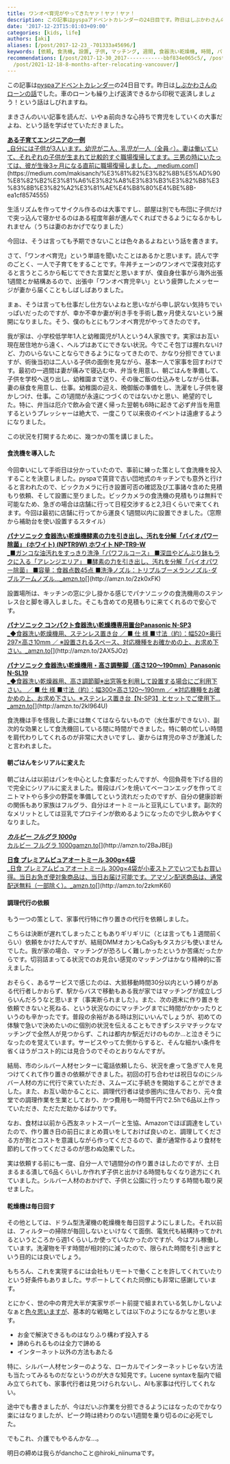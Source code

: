 ```yaml
---
title: ワンオペ育児がやってきたヤァ！ヤァ！ヤァ！
description: この記事はpyspaアドベントカレンダーの24日目です。昨日はしぶかわさんのローンの話でした。車のローンも繰り上げ返済できるから印税で返済しましょう！という話はしびれますね。
date: '2017-12-23T15:01:03+09:00'
categories: [kids, life]
authors: [aki]
aliases: [/post/2017-12-23_-701333a45696/]
keywords: [依頼, 食洗機, 設置, 子供, マッチング, 週間, 食器洗い乾燥機, 時間, パナソニック, 状況]
recommendations: [/post/2017-12-30_2017------------bbf834e065c5/, /post/2017-05-25_teach-what-i-dont-know/,
  /post/2021-12-18-8-months-after-relocating-vancouver/]
---
```


この記事は[pyspaアドベントカレンダー](https://adventar.org/calendars/2258)の24日目です。昨日は[しぶかわさんのローンの話](http://blog.shibu.jp/article/181920655.html)でした。車のローンも繰り上げ返済できるから印税で返済しましょう！という話はしびれますね。

まきさんのいい記事を読んだ、いやぁ前向きな心持ちで育児をしていくの大事だよね、という話を学ばせていただきました。

[**ある子育てエンジニアの一例**  
_自分には子供が3人います。幼児が二人、乳児が一人（全員♂）。妻は働いていて、それぞれの子供が生まれて比較的すぐ職場復帰してます。三男の時にいたっては、彼が生後3ヶ月になる直前に職場復帰しました。_medium.com](https://medium.com/makisanch/%E3%81%82%E3%82%8B%E5%AD%90%E8%82%B2%E3%81%A6%E3%82%A8%E3%83%B3%E3%82%B8%E3%83%8B%E3%82%A2%E3%81%AE%E4%B8%80%E4%BE%8B-ea1cf8574555 "https://medium.com/makisanch/%E3%81%82%E3%82%8B%E5%AD%90%E8%82%B2%E3%81%A6%E3%82%A8%E3%83%B3%E3%82%B8%E3%83%8B%E3%82%A2%E3%81%AE%E4%B8%80%E4%BE%8B-ea1cf8574555")[](https://medium.com/makisanch/%E3%81%82%E3%82%8B%E5%AD%90%E8%82%B2%E3%81%A6%E3%82%A8%E3%83%B3%E3%82%B8%E3%83%8B%E3%82%A2%E3%81%AE%E4%B8%80%E4%BE%8B-ea1cf8574555)

生活リズムを作ってサイクル作るのは大事ですし、部屋は別でも布団に子供だけで突っ込んで寝かせるのはある程度年齢が進んでくればできるようになるかもしれません（うちは妻のおかげでなりました）

今回は、そうは言っても予期できないことは色々あるよねという話を書きます。

さて、「ワンオペ育児」という単語を聞いたことはあるかと思います。読んで字のごとく、一人で子育てをすることです。牛丼チェーンのワンオペで深夜対応すると言うところから転じてできた言葉だと思いますが、僕自身仕事がら海外出張1週間とか結構あるので、出張中「ワンオペ育児辛い」という疲弊したメッセージが妻から届くこともしばしばありました。

まぁ、そうは言っても仕事だし仕方ないよねと思いながら申し訳ない気持ちでいっぱいだったのですが、幸か不幸か妻が利き手を手術し数ヶ月使えないという展開になりました。そう、僕のもとにもワンオペ育児がやってきたのです。

我が家は、小学校低学年1人と幼稚園児が1人という4人家族です。実家はお互い現在居住地から遠く、ヘルプはあてにできない状況。今でこそ包丁は握れないけど、力のいらないことならできるようになってきたので、かなり分担できていますが、術後当初は二人いる子供の面倒を見ながら、基本一人で家事を回すわけです。最初の一週間は妻が痛みで寝込む中、弁当を用意し、朝ごはんを準備して、子供を学校へ送り出し、幼稚園まで送り、その後ご飯の仕込みをしながら仕事。妻の昼食を用意し、仕事。幼稚園の迎え、晩御飯の準備をし、洗濯をし子供を寝かしつけ、仕事。この1週間が永遠につづくのではないかと思い、絶望的でした。特に、弁当は厄介で飲み会で遅く帰った翌朝も6時に起きて必ず弁当を用意するというプレッシャーは絶大で、一度こりて以来夜のイベントは遠慮するようになりました。

この状況を打開するために、幾つかの策を講じました。

#### 食洗機を導入した

今回幸いにして手術日は分かっていたので、事前に練った策として食洗機を投入することを決意しました。pyspaで賃貸で古い団地式のキッチンでも意外と行けると言われたので、ビックカメラに行き設置可否の確認及び工事諸々含めた見積もり依頼、そして設置に至りました。ビックカメラの食洗機の見積もりは無料で可能なため、急ぎの場合は店舗に行って日程交渉すると2,3日くらいで来てくれます。今回は最初に店舗に行ってから運良く1週間以内に設置できました。（窓際から補助台を使い設置するスタイル）

[**パナソニック 食器洗い乾燥機酵素の力を引き出し、汚れを分解「バイオパワー除菌」 (ホワイト) (NPTR9W) ホワイト NP-TR9-W**  
_■ガンコな油汚れをすっきり洗浄「パワフルコース」 ■深皿やどんぶり鉢もラクに入る「アレンジエリア」 ■酵素の力を引き出し、汚れを分解「バイオパワー除菌」 ■容量：食器点数45点 ■洗浄ノズル：トリプルブーメランノズル･ダブルアームノズル…_amzn.to](http://amzn.to/2zk0xFK "http://amzn.to/2zk0xFK")[](http://amzn.to/2zk0xFK)

設置場所は、キッチンの窓に少し掛かる感じでパナソニックの食洗機用のステンレス台と脚を導入しました。そこも含めての見積もりに来てくれるので安心です。

[**パナソニック コンパクト食器洗い乾燥機専用置台Panasonic N-SP3**  
_◆食器洗い乾燥機用、ステンレス置き台 ／ ■ 仕 様 ■寸法（約）：幅520×奥行297×高さ10mm ／ ※設置されるスペース、対応機種をお確かめの上、お求め下さい。_amzn.to](http://amzn.to/2AX5JOz "http://amzn.to/2AX5JOz")[](http://amzn.to/2AX5JOz)

[**パナソニック 食器洗い乾燥機用・高さ調整脚（高さ120～190mm）Panasonic N-SL19**  
_◆食器洗い乾燥器用、高さ調節脚※出窓等を利用して設置する場合にご利用下さい。 ／ ■ 仕 様 ■寸法（約）：幅300×高さ120～190mm ／ ※対応機種をお確かめの上、お求め下さい。※ステンレス置き台【N-SP3】とセットでご使用下…_amzn.to](http://amzn.to/2kI964U "http://amzn.to/2kI964U")[](http://amzn.to/2kI964U)

食洗機は手を怪我した妻には無くてはならないもので（水仕事ができない）、副次的な効果として食洗機回している間に時間ができました。特に朝の忙しい時間を肩代わりしてくれるのが非常に大きいですし、妻からは育児の辛さが激減したと言われました。

#### 朝ごはんをシリアルに変えた

朝ごはんは以前はパンを中心とした食事だったんですが、今回負荷を下げる目的で完全にシリアルに変えました。普段はパンを焼いてベーコンエッグを作ってミニトマトやら多少の野菜を準備してという流れだったのですが、自分の健康診断の関係もあり家族はフルグラ、自分はオートミールと豆乳にしています。副次的なメリットとしては豆乳でプロテインが飲めるようになったので少し飲みやすくなりました。

[**_カルビー フルグラ 1000g_**  
カルビー フルグラ 1000gamzn.to](http://amzn.to/2BaJBEj "http://amzn.to/2BaJBEj")[](http://amzn.to/2BaJBEj)

[**日食 プレミアムピュアオートミール 300g×4袋**  
_日食 プレミアムピュアオートミール 300g×4袋が小麦ストアでいつでもお買い得。当日お急ぎ便対象商品は、当日お届け可能です。アマゾン配送商品は、通常配送無料（一部除く）。_amzn.to](http://amzn.to/2zkmK6I "http://amzn.to/2zkmK6I")[](http://amzn.to/2zkmK6I)

#### 調理代行の依頼

もう一つの策として、家事代行特に作り置きの代行を依頼しました。

こちらは決断が遅れてしまったこともありギリギリに（とは言っても１週間前くらい）依頼をかけたんですが、結局DMMオカンもCaSyもタスカジも使いませんでした。我が家の場合、マッチングが恐ろしく難しかったというか苦痛だったからです。切羽詰まってる状況でのお見合い感覚のマッチングはかなり精神的に答えました。

おそらく、あるサービスで感じたのは、大抵移動時間30分以内という縛りがある代行者しかおらず、駅からバスで移動もある我が家ではマッチングが成立しづらいんだろうなと思います（事実断られました）。また、次の週末に作り置きを依頼できないと死ねる、という状況なのにマッチングまでに時間がかかったりというのも辛かったです。普段の余裕がある時は別にいいんでしょうが、初めての体験で急いで決めたいのに個別の状況を伝えることもできずシステマチックなマッチングで全然人が見つからず、これは都内か駅近だけのものか…と泣きそうになったのを覚えています。サービスやってた側からすると、そんな細かい条件を省くほうがコスト的には見合うのでそのとおりなんですが。

結局、市のシルバー人材センターに電話依頼したら、状況を慮って急ぎで人を見つけてくれて作り置きの依頼ができました。初回の打ち合わせは祝日なのにシルバー人材の方に代行で来ていただき、スムーズに手続きを開始することができました。また、お互い助かることに、調理代行者は徒歩圏内に住んでおり、元々食堂での調理作業を生業としており、かつ費用も一時間千円で2.5hで6品以上作っていただき、ただただ助かるばかりです。

なお、食材は以前から西友ネットスーパーと生協、Amazonでほぼ調達をしていたので、作り置き日の前日にまとめ買いをしておけば良いのと、調理してくださる方が割とコストを意識しながら作ってくださるので、妻が通常作るより食材を節約して作ってくださるのが思わぬ効果でした。

実は依頼する前にも一度、自分一人で1週間分の作り置きはしたのですが、土日まるまる潰して6品くらいしか作れず子供と出かける時間もなくなり途方にくれていました。シルバー人材のおかげで、子供と公園に行ったりする時間も取り戻せました。

#### 乾燥機は毎日回す

その他としては、ドラム型洗濯機の乾燥機を毎日回すようにしました。それ以前は、フィルターの掃除が毎回しないといけなくて面倒、電気代も結構持ってかれるというところから週1くらいしか使っていなかったのですが、今はフル稼働しています。洗濯物を干す時間が相対的に減ったので、限られた時間を引き出すという目的には良いでしょう。

もちろん、これを実現するには会社もリモートで働くことを許してくれていたりという好条件もありました。サポートしてくれた同僚にも非常に感謝しています。

とにかく、世の中の育児大半が実家サポート前提で組まれている気しかしないよなぁと[色々思いますが](https://twitter.com/drillbits/status/930244275672977408)、基本的な戦略としては以下のようになるかなと思います。

*   お金で解決できるものはなりふり構わず投入する
*   諦められるものは全力で諦める
*   インターネット以外の方法もあたる

特に、シルバー人材センターのような、ローカルでインターネットじゃない方法も当たってみるものだなというのが大きな知見です。Lucene syntaxを脳内で組み立てられても、家事代行者は見つけられないし、AIも家事は代行してくれない。

途中でも書きましたが、今はだいぶ作業を分担できるようにはなったのでかなり楽にはなりましたが、ピーク時は終わりのない1週間を乗り切るのに必死でした。

でもこれ、介護でもやるんかな…。

明日の締めは我らがdanchoこと@hiroki\_niinumaです。
